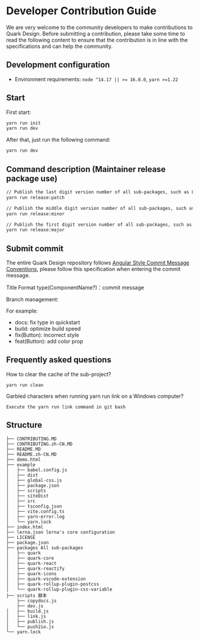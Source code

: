 # Developer Contribution Guide

We are very welcome to the community developers to make contributions to Quark Design. Before submitting a contribution, please take some time to read the following content to ensure that the contribution is in line with the specifications and can help the community.

## Development configuration

- Environment requirements: `node ^14.17 || >= 16.0.0`, `yarn >=1.22`

## Start

First start:

```bash
yarn run init
yarn run dev
```

After that, just run the following command:

```bash
yarn run dev
```

## Command description (Maintainer release package use)

```bash
// Publish the last digit version number of all sub-packages, such as 0.0.1 -> 0.0.2,
yarn run release:patch

// Publish the middle digit version number of all sub-packages, such as 0.0.1 -> 0.1.0,
yarn run release:minor

// Publish the first digit version number of all sub-packages, such as 0.0.1 -> 1.0.0,
yarn run release:major
```

## Submit commit

The entire Quark Design repository follows [Angular Style Commit Message Conventions](https://gist.github.com/stephenparish/9941e89d80e2bc58a153), please follow this specification when entering the commit message.

Title Format
type(ComponentName?)：commit message

Branch management:

For example:

- docs: fix type in quickstart
- build: optimize build speed
- fix(Button): incorrect style
- feat(Button): add color prop

## Frequently asked questions

How to clear the cache of the sub-project?

```
yarn run clean
```

Garbled characters when running yarn run link on a Windows computer?

```
Execute the yarn run link command in git bash
```

## Structure

```
├── CONTRIBUTING.MD
├── CONTRIBUTING.zh-CN.MD
├── README.MD
├── README.zh-CN.MD
├── demo.html
├── example
│   ├── babel.config.js
│   ├── dist
│   ├── global-css.js
│   ├── package.json
│   ├── scripts
│   ├── siteDist
│   ├── src
│   ├── tsconfig.json
│   ├── vite.config.ts
│   ├── yarn-error.log
│   └── yarn.lock
├── index.html
├── lerna.json lerna's core configuration
├── LICENSE
├── package.json
├── packages All sub-packages
│   ├── quark
│   ├── quark-core
│   ├── quark-react
│   ├── quark-reactify
│   ├── quark-icons
│   ├── quark-vscode-extension
│   ├── quark-rollup-plugin-postcss
│   └── quark-rollup-plugin-css-variable
├── scripts 脚本
    ├── copydocs.js
    ├── dev.js
│   ├── build.js
│   ├── link.js
│   ├── publish.js
│   └── push2io.js
└── yarn.lock
```
